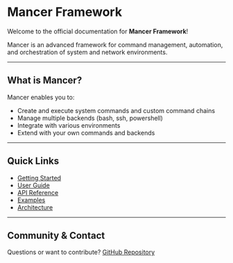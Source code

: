 # Mancer Framework

Welcome to the official documentation for **Mancer Framework**!

Mancer is an advanced framework for command management, automation, and orchestration of system and network environments.

---

## What is Mancer?
Mancer enables you to:
- Create and execute system commands and custom command chains
- Manage multiple backends (bash, ssh, powershell)
- Integrate with various environments
- Extend with your own commands and backends

---

## Quick Links
- [Getting Started](getting-started/installation.md)
- [User Guide](user-guide/commands.md)
- [API Reference](api.md)
- [Examples](user-guide/examples.md)
- [Architecture](architecture/overview.md)

---

## Community & Contact
Questions or want to contribute? [GitHub Repository](https://github.com/your-org/mancer)
